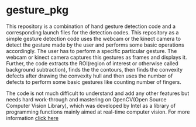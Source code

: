 # gesture_pkg

This repository is a combination of hand gesture detection code and a corresponding launch files for the detection codes. This repository as a simple gesture detection code uses the webcam or the kinect camera to detect the gesture made by the user and performs some basic operations accordingly. The user has to perform a specific particular gesture. The webcam or kinect camera captures this gestures as  frames and displays it. Further, the code extracts the ROI(region of interest or otherwise called background subtraction), finds the the contours, then finds the convexity defects after drawing the convexity hull and then uses the number of defects to perform some basic gestures like counting number of fingers. 

The code is not much difficult to understand and add any other features but needs hard work-through and mastering on OpenCV(Open Source Computer Vision Library), which was developed by Intel as a library of programming functions mainly aimed at real-time computer vision. For more information [click here](http://opencv.org/)  


